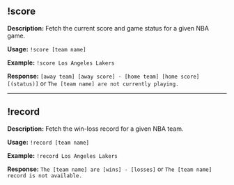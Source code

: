 ## !score

**Description:** Fetch the current score and game status for a given NBA game.

**Usage:** `!score [team name]`

**Example:** `!score Los Angeles Lakers`

**Response:** `[away team] [away score] - [home team] [home score] [(status)]` or `The [team name] are not currently playing.`

---

## !record

**Description:** Fetch the win-loss record for a given NBA team.

**Usage:** `!record [team name]`

**Example:** `!record Los Angeles Lakers`

**Response:** `The [team name] are [wins] - [losses]` or `The [team name] record is not available.`